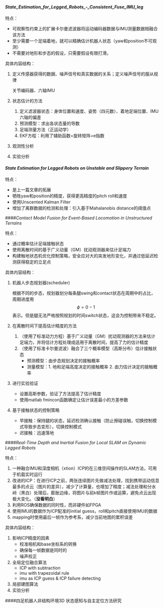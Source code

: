 #### *State_Estimation_for_Legged_Robots_-_Consistent_Fuse_IMU_leg*

特点：

* 可观察性约束上的扩展卡尔曼滤波器将运动编码器数据与IMU测量数据相融合该方法
* 至少需要一个足端着地，就可以精确估计机器人状态（yaw和position不可观测）
* 不需要对地形和步态的假设，只需要假设有限打滑。

具体内容结构：

1. 定义传感器获得的数据、噪声信号和真实数据的关系；定义噪声信号的服从规律

   关节编码器、六轴IMU

2. 状态估计的方法

   1. 定义滤波器状态：身体位置和速度、姿势（四元数）、着地足端位置、IMU六轴的偏差
   2. 预测模型：求出各状态量的导数
   3. 足端测量方法（正运动学）
   4. EKF方程：利用了辅助函数=旋转矩阵=e指数

3. 观测性分析

4. 实验分析



#### *State Estimation for Legged Robots on Unstable and Slippery Terrain*

特点：

* 是上一篇文章的拓展
* 牺牲yaw和position的精度，获得更高精度的pitch roll和速度
* 使用Unscented Kalman Filter
* 增加了离群数据的检测和处理：引入基于Mahalanobis distance的阈值点



####*Contact Model Fusion for Event-Based Locomotion in Unstructured Terrains*

特点：

* 通过概率估计足端接触状态
* 使用离散时间的基于广义动量（GM）扰动观测器来估计足端力
* 构建触地状态机优化控制策略，安全应对大的突发地形变化，并通过低延迟检测获得稳定的立足点

具体内容结构：

1. 机器人步态规划器(scheduler)

   根据不同的步态，规划器划分每条腿swing和contact状态在周期中的占比，周期进度用$$\phi=0-1$$表示。但是腿无法严格按照规划的时间switch状态，这会为控制带来不稳定。

2. 在离散时间下提高估计精度的方法

   1. （使用了标准动力方程）基于广义动量（GM）扰动观测器的方法来估计足端力，并将估计方程处理成适用于离散时间，提高了力的估计精度
   2. （使用了标准卡尔曼滤波）融合了三个概率模型（高斯分布）估计接触状态
      * 预测模型：由步态规划决定的接触概率
      * 测量模型：1. 地和足端高度决定的接触概率 2. 由力估计决定的接触概率

3. 进行实验验证
   * 设置高斯参数，验证了方法提高了估计精度
   * 使用matlab fmincon函数确定让估计误差最小的方差参数
4. 基于接触状态的控制策略
   * 早接触：保持腿的状态，延迟检测确认接触（防止擦碰误触，切换控制模式导致步态变形），切换控制模式
   * 迟接触：迅速落地





####*Real-Time Depth and Inertial Fusion for Local SLAM on Dynamic Legged Robots*

特点：

1. 一种融合IMU和深度相机（xtion）ICP的在三维空间操作的SLAM方法，可用于机载实时运行
2. 改进的ICP：在进行ICP之前，两张连续图片先做减法处理，找到携带运动信息最多的点云（图片的差异），减少了计算量，也增加了精度；减法处理和分水岭（黑白）处理后，膨胀边缘，将图片与前k帧图片作或运算，避免点云出现极大变化。（**没看明白**）
3. 利用ROS确保数据的同时性，而非硬件如FPGA
4. 使用IMU的数据作为ICP配准的initial guess，roll和pitch直接使用IMU的数据
5. mapping时使用最后一帧作为参考系，减少当前地图的累积误差

具体内容结构：

1. 影响ICP精度的因素
   * 校准相机和base坐标系的转换
   * 确保每一帧数据是同时的
   * 噪声校正
2. 全局定位融合算法
   * ICP with subtraction
   * imu with trapezoidal rule
   * imu as ICP guess & ICP failure detecting
3. 局部建图算法
4. 实验分析



####四足机器人非结构环境3D 状态感知与自主定位方法研究 
